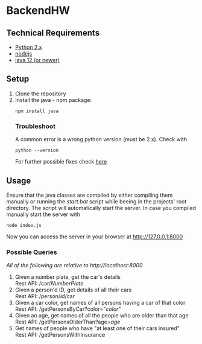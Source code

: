 # BackendHW

## Technical Requirements
- [Python 2.x](https://www.python.org/downloads/)
- [nodejs](https://nodejs.dev/)
- [java 12 (or newer)](https://www.oracle.com/de/java/technologies/javase-downloads.html)

## Setup
1. Clone the repository 
2. Install the java - npm package:
      ```
      npm install java
      ```
   ### Troubleshoot
   A common error is a wrong python version (must be 2.x).
   Check with 
   ```
   python --version
   ```
   For further possible fixes check [here](https://www.npmjs.com/package/java)

## Usage
Ensure that the java classes are compiled by either compiling them manually or running the *start.bat* script while beeing in the projects' root directory.
The script will automatically start the server. In case you compiled manually start the server with
```
node index.js
```

Now you can access the server in your browser at http://127.0.0.1:8000

### Possible Queries
*All of the following are relative to http://localhost:8000*
1. Given a number plate, get the car's details\
   Rest API: /car/*NumberPlate*
2. Given a person'd ID, get details of all their cars\
   Rest API: /person/*id*/car
3. Given a car color, get names of all persons having a car of that color\
   Rest API: /getPersonsByCar?color="*color*"
4. Given an age, get names of all the people who are older than that age\
   Rest API: /getPersonsOlderThan?age=*age*
5. Get names of people who have "at least one of their cars insured"\
   Rest API: /getPersonsWithInsurance
 
